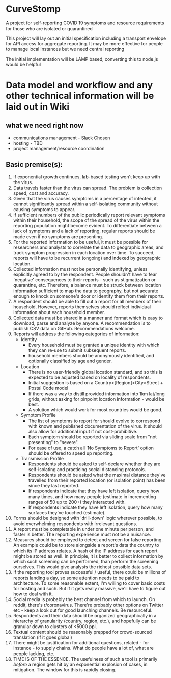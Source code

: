 # CurveStomp
A project for self-reporting COVID 19 symptoms and resource requirements for those who are
isolated or quarantined 

This project will lay out an initial specification including a transport envelope for API access
for aggregate reporting. It may be more effective for people to manage local instances but we need
central reporting 

The initial implementation will be LAMP based, converting this to node.js would be helpful


# Data model and workflow and any other technical information will be laid out in Wiki 

## what we need right now
 * communications management - Slack Chosen
 * hosting - TBD
 * project management/resource coordination

## Basic premise(s):
1.  If exponential growth continues, lab-based testing won't keep up with the virus.
2.  Data travels faster than the virus can spread. The problem is collection speed, cost and
    accuracy.
3.  Given that the virus causes symptoms in a percentage of infected, it cannot significantly spread
    within a self-isolating community without causing symptoms to appear.
4.  If sufficient numbers of the public periodically report relevant symptoms within their
    household, the scope of the spread of the virus within the reporting population might become
    evident. To differentiate between a lack of symptoms and a lack of reporting, regular reports
    should be made even if no symptoms are presenting. 
5.  For the reported information to be useful, it must be possible for researchers and
    analysts to correlate the data to geographic areas, and track symptom progression in each
    location over time. To succeed, reports will have to be recurrent (ongoing) and indexed
    by geographic location.
6.  Collected information must not be personally identifying, unless explicitly agreed to by
    the respondent. People shouldn't have to fear 'negative' consequences to their reports - such as
    stigmatization or quarantine, etc. Therefore, a balance must be struck between location
    information sufficient to map the data to geography, but not accurate enough to knock on
    someone's door or identify them from their reports.
7.  A respondent should be able to fill out a report for all members of their household. However, 
    reports themselves should reflect individual information about each household member.
8.  Collected data must be shared in a manner and format which is easy to download, parse and
    analyze by anyone. A recommendation is to publish CSV data on GitHub. Recommendations welcome.
9.  Reports will address the following categories of information: 
    * Identity
        * Every household must be granted a unique identity with which they can re-use to submit
         subsequent reports.
        * household members should be anonymously identified, and optionally classified by age
         and gender.
    * Location 
        *   There is no user-friendly global location standard, and so this is expected to be
            adjusted based on locality of respondents.
        *   Initial suggestion is based on a Country>[Region]>City>Street + Postal Code model 
        *   If there was a way to distill provided information into 1km lat/long grids, without
            asking for pinpoint location information - would be best.
        *   A solution which would work for most countries would be good.
    * Symptom Profile
        *   The list of symptoms to report for should evolve to correspond with known and
            published documentation of the virus. It should also allow for additional input if
            not cost-prohibitive. 
        *   Each symptom should be reported via sliding scale from "not presenting" to "severe".
        *   For ease of use, a catch all 'No Symptoms to Report' option should be offered to
            speed up reporting. 
    * Transmission Profile
        *   Respondents should be asked to self-declare whether they are self-isolating and
            practicing social distancing protocols. 
        *   Respondents should be asked what the maximal distance they've travelled from their
            reported location (or isolation point) has been since they last reported. 
        *   If respondents indicate that they have left isolation, query how many times, and how
            many people (estimate in incrementing ranges of 50 up to 200+) they interacted with.
        *   If respondents indicate they have left isolation, query how many surfaces they've
            touched (estimate). 
10. Forms should be designed with 'drill-down' logic wherever possible, to avoid overwhelming
    respondents with irrelevant questions.
11. A report must be completable in under one minute per person, and faster is better. The
    reporting experience must not be a nuisance.
11. Measures should be employed to detect and screen for false reporting. An example could
    be to store alongside a report's data the country to which its IP address relates. A
    hash of the IP address for each report might be stored as well. In principle, it is better to
    collect information by which such screening can be performed, than perform the screening
    ourselves. This would give analysts the richest possible data sets.
12. If the reporting tool proves successful / useful, there could be millions of reports landing
    a day, so some attention needs to be paid to architecture. To some reasonable extent, I'm
    willing to cover basic costs for hosting and such. But if it gets really massive, we'll have to
     figure out how to deal with it.
13. Social media is probably the best channel from which to launch. On reddit, there's 
    r/coronavirus. There're probably other options on Twitter etc - keep a look out for good 
    launching channels. Be resourceful.
14. Respondents and their data should be organized geographically in a hierarchy of granularity 
    (country, region, etc.), and hopefully can be granular down to clusters of <5000 ppl.
15. Textual content should be reasonably prepped for crowd-sourced translation (if it goes global)
16. There might be justification for additional questions, related - for instance - to supply
    chains. What do people have a lot of, what are people lacking, etc.
17. TIME IS OF THE ESSENCE. The usefulness of such a tool is primarily _before_ a region gets hit
    by an exponential explosion of cases, in mitigation. The window for this is rapidly closing. 
